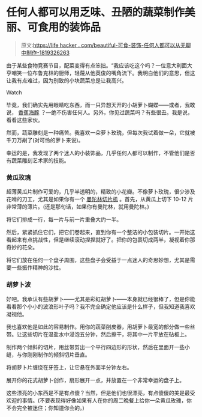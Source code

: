 # 任何人都可以用乏味、丑陋的蔬菜制作美丽、可食用的装饰品

> 原文:[https://life hacker . com/beautiful-可食-装饰-任何人都可以从无聊中制作-1819326263](https://lifehacker.com/beautiful-edible-garnishes-anyone-can-make-from-boring-1819326263)

由于某些食物竞赛节目，配菜变得有点笨拙。“我应该吃这个吗？一位意大利面大亨嘲笑一位布鲁克林的厨师，轻蔑从他英俊的嘴角流下。我明白他们的意思，但这让我有点难过，因为别致的小块蔬菜总是让我高兴。

Watch

毕竟，我们确实先用眼睛吃东西，而一只异想天开的小胡萝卜蝴蝶——或者，我敢说， [香蕉海豚](https://skillet.lifehacker.com/how-to-make-your-kids-lunch-fun-even-if-you-have-zero-1785177152) ？—绝不伤害任何人。另外，你见过蔬菜吗？有些很丑。我是说，看看这些家伙。

然而，蔬菜雕刻是一种痛苦。我喜欢一朵萝卜玫瑰，但每次我试着做一朵，它就被千刀万剐了(对可怜的萝卜来说)。

幸运的是，我发现了两个迷人的小装饰品，几乎任何人都可以制作，不管他们是否有蔬菜雕刻艺术家的技能。

### 黄瓜玫瑰

超薄黄瓜片制作可爱的，几乎半透明的，精致的小花瓣。不像萝卜玫瑰，很少涉及花哨的刀工，尤其是如果你有一个 [曼陀林切片机](https://lifehacker.com/four-tips-for-mastering-the-mandoline-slicer-1776572570) 。首先，从黄瓜上切下 10-12 片非常薄的薄片。(还是那句话，如果你有曼陀林，就用曼陀林。)

将它们排成一行，每一片与前一片重叠大约一半。

然后，紧紧抓住它们，把它们卷起来，直到你有一个整洁的小包装切片。一开始这看起来有点挑战性，但是继续滚动捏捏就好了。把你的包裹切成两半，凝视着你那奇妙的花朵。

将它们放在任何一个盘子周围，这些盘子会受益于一点迷人的奇思妙想，尤其是需要一些振作精神的沙拉。

### 胡萝卜波

好吧。我承认有些胡萝卜——尤其是彩虹胡萝卜——本身就已经很棒了，但是你能看看那个小小的波浪形叶子吗？我不完全确定他应该是什么样子，但我知道我喜欢凝视他。

我也喜欢他是如此的容易制作。用你的蔬菜削皮器，用胡萝卜最宽的部分做一些丝带。让这些切片在温盐水中浸泡五分钟，然后擦干，将其中一片平放在砧板上。

制作两个倾斜的切片，用丝带剪出一个平行四边形的形状，然后在里面开一些小缝，与你刚刚制作的倾斜切片垂直。

将胡萝卜片缠绕在牙签上，让它悬在外面半分钟左右。

展开你的花式胡萝卜创作，扇形展开一点，并放置在一个非常幸运的盘子上。

这些漂亮的小东西是不是有点傻？当然，但是他们也很漂亮，有点傻傻的美是最受欢迎的事情。(不要表现得好像如果有人在你的周二晚餐上给你一朵黄瓜玫瑰，你不会完全被迷住；你知道你会的。)